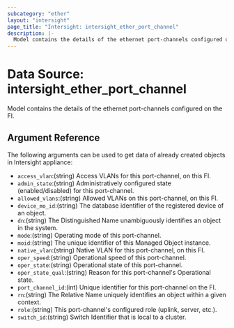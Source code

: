 ```yaml
---
subcategory: "ether"
layout: "intersight"
page_title: "Intersight: intersight_ether_port_channel"
description: |-
  Model contains the details of the ethernet port-channels configured on the FI.
---
```


# Data Source: intersight_ether_port_channel
Model contains the details of the ethernet port-channels configured on the FI.
## Argument Reference
The following arguments can be used to get data of already created objects in Intersight appliance:
* `access_vlan`:(string) Access VLANs for this port-channel, on this FI. 
* `admin_state`:(string) Administratively configured state (enabled/disabled) for this port-channel. 
* `allowed_vlans`:(string) Allowed VLANs on this port-channel, on this FI. 
* `device_mo_id`:(string) The database identifier of the registered device of an object. 
* `dn`:(string) The Distinguished Name unambiguously identifies an object in the system. 
* `mode`:(string) Operating mode of this port-channel. 
* `moid`:(string) The unique identifier of this Managed Object instance. 
* `native_vlan`:(string) Native VLAN for this port-channel, on this FI. 
* `oper_speed`:(string) Operational speed of this port-channel. 
* `oper_state`:(string) Operational state of this port-channel. 
* `oper_state_qual`:(string) Reason for this port-channel's Operational state. 
* `port_channel_id`:(int) Unique identifier for this port-channel on the FI. 
* `rn`:(string) The Relative Name uniquely identifies an object within a given context. 
* `role`:(string) This port-channel's configured role (uplink, server, etc.). 
* `switch_id`:(string) Switch Identifier that is local to a cluster. 
